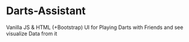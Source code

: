 # Darts-Assistant
Vanilla JS &amp; HTML (+Bootstrap) UI for Playing Darts with Friends and see visualize Data from it
